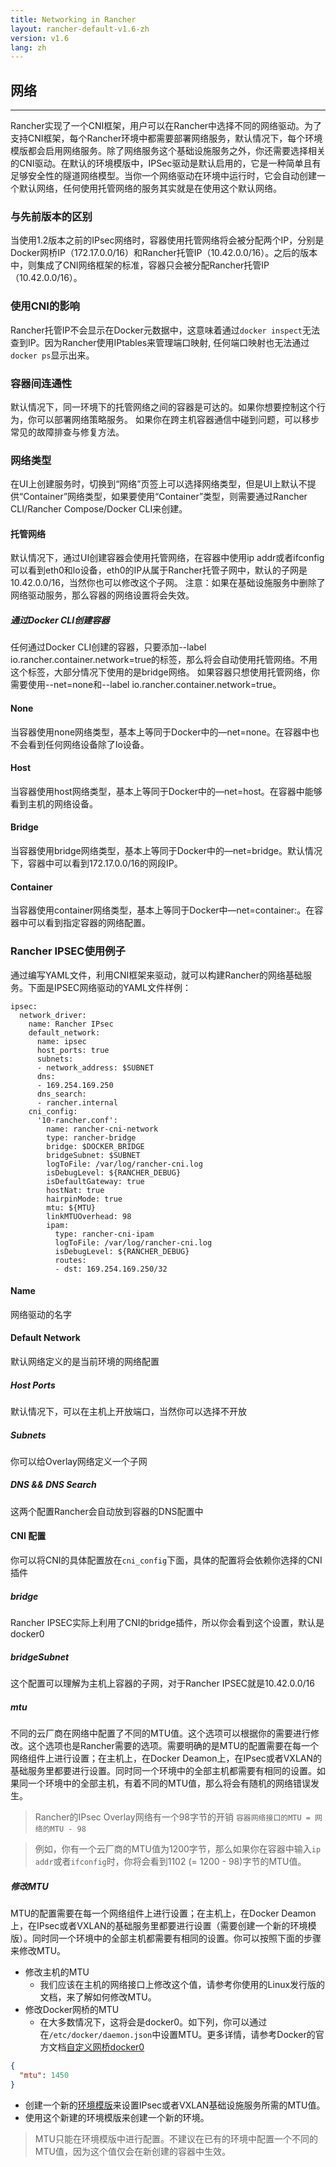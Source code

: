 ```yaml
---
title: Networking in Rancher
layout: rancher-default-v1.6-zh
version: v1.6
lang: zh
---
```


## 网络
---
Rancher实现了一个CNI框架，用户可以在Rancher中选择不同的网络驱动。为了支持CNI框架，每个Rancher环境中都需要部署网络服务，默认情况下，每个环境模版都会启用网络服务。除了网络服务这个基础设施服务之外，你还需要选择相关的CNI驱动。在默认的环境模版中，IPSec驱动是默认启用的，它是一种简单且有足够安全性的隧道网络模型。当你一个网络驱动在环境中运行时，它会自动创建一个默认网络，任何使用托管网络的服务其实就是在使用这个默认网络。

### 与先前版本的区别
当使用1.2版本之前的IPsec网络时，容器使用托管网络将会被分配两个IP，分别是Docker网桥IP（172.17.0.0/16）和Rancher托管IP（10.42.0.0/16）。之后的版本中，则集成了CNI网络框架的标准，容器只会被分配Rancher托管IP（10.42.0.0/16）。

### 使用CNI的影响
Rancher托管IP不会显示在Docker元数据中，这意味着通过`docker inspect`无法查到IP。因为Rancher使用IPtables来管理端口映射, 任何端口映射也无法通过`docker ps`显示出来。

### 容器间连通性
默认情况下，同一环境下的托管网络之间的容器是可达的。如果你想要控制这个行为，你可以部署网络策略服务。
如果你在跨主机容器通信中碰到问题，可以移步常见的故障排查与修复方法。

### 网络类型
在UI上创建服务时，切换到“网络”页签上可以选择网络类型，但是UI上默认不提供“Container”网络类型，如果要使用“Container”类型，则需要通过Rancher CLI/Rancher Compose/Docker CLI来创建。

#### 托管网络
默认情况下，通过UI创建容器会使用托管网络，在容器中使用ip addr或者ifconfig可以看到eth0和lo设备，eth0的IP从属于Rancher托管子网中，默认的子网是10.42.0.0/16，当然你也可以修改这个子网。
注意：如果在基础设施服务中删除了网络驱动服务，那么容器的网络设置将会失效。

##### 通过Docker CLI创建容器
任何通过Docker CLI创建的容器，只要添加--label io.rancher.container.network=true的标签，那么将会自动使用托管网络。不用这个标签，大部分情况下使用的是bridge网络。
如果容器只想使用托管网络，你需要使用--net=none和--label io.rancher.container.network=true。

#### None
当容器使用none网络类型，基本上等同于Docker中的—net=none。在容器中也不会看到任何网络设备除了lo设备。

#### Host
当容器使用host网络类型，基本上等同于Docker中的—net=host。在容器中能够看到主机的网络设备。

#### Bridge
当容器使用bridge网络类型，基本上等同于Docker中的—net=bridge。默认情况下，容器中可以看到172.17.0.0/16的网段IP。

#### Container
当容器使用container网络类型，基本上等同于Docker中—net=container:<CONTAINER>。在容器中可以看到指定容器的网络配置。

### Rancher IPSEC使用例子
通过编写YAML文件，利用CNI框架来驱动，就可以构建Rancher的网络基础服务。下面是IPSEC网络驱动的YAML文件样例：
```
ipsec:
  network_driver:
    name: Rancher IPsec
    default_network:
      name: ipsec
      host_ports: true
      subnets:
      - network_address: $SUBNET
      dns:
      - 169.254.169.250
      dns_search:
      - rancher.internal
    cni_config:
      '10-rancher.conf':
        name: rancher-cni-network
        type: rancher-bridge
        bridge: $DOCKER_BRIDGE
        bridgeSubnet: $SUBNET
        logToFile: /var/log/rancher-cni.log
        isDebugLevel: ${RANCHER_DEBUG}
        isDefaultGateway: true
        hostNat: true
        hairpinMode: true
        mtu: ${MTU}
        linkMTUOverhead: 98
        ipam:
          type: rancher-cni-ipam
          logToFile: /var/log/rancher-cni.log
          isDebugLevel: ${RANCHER_DEBUG}
          routes:
          - dst: 169.254.169.250/32
```

#### Name
网络驱动的名字

#### Default Network
默认网络定义的是当前环境的网络配置

##### Host Ports
默认情况下，可以在主机上开放端口，当然你可以选择不开放

##### Subnets
你可以给Overlay网络定义一个子网

##### DNS && DNS Search
这两个配置Rancher会自动放到容器的DNS配置中

#### CNI 配置
你可以将CNI的具体配置放在`cni_config`下面，具体的配置将会依赖你选择的CNI插件

##### bridge
Rancher IPSEC实际上利用了CNI的bridge插件，所以你会看到这个设置，默认是docker0

##### bridgeSubnet
这个配置可以理解为主机上容器的子网，对于Rancher IPSEC就是10.42.0.0/16

##### mtu

不同的云厂商在网络中配置了不同的MTU值。这个选项可以根据你的需要进行修改。这个选项也是Rancher需要的选项。需要明确的是MTU的配置需要在每一个网络组件上进行设置；在主机上，在Docker Deamon上，在IPsec或者VXLAN的基础服务里都要进行设置。同时同一个环境中的全部主机都需要有相同的设置。如果同一个环境中的全部主机，有着不同的MTU值，那么将会有随机的网络错误发生。

> Rancher的IPsec Overlay网络有一个98字节的开销
> `容器网络接口的MTU = 网络的MTU - 98`

> 例如，你有一个云厂商的MTU值为1200字节，那么如果你在容器中输入`ip addr`或者`ifconfig`时，你将会看到1102 (= 1200 - 98)字节的MTU值。

##### 修改MTU

MTU的配置需要在每一个网络组件上进行设置；在主机上，在Docker Deamon上，在IPsec或者VXLAN的基础服务里都要进行设置（需要创建一个新的环境模版）。同时同一个环境中的全部主机都需要有相同的设置。你可以按照下面的步骤来修改MTU。

* 修改主机的MTU
  * 我们应该在主机的网络接口上修改这个值，请参考你使用的Linux发行版的文档，来了解如何修改MTU。
* 修改Docker网桥的MTU
  * 在大多数情况下，这将会是docker0。如下列，你可以通过在`/etc/docker/daemon.json`中设置MTU。更多详情，请参考Docker的官方文档[自定义网桥docker0](https://docs.docker.com/engine/userguide/networking/default_network/custom-docker0/)

```json
{
  "mtu": 1450
}
```

* 创建一个新的[环境模版]({{site.baseurl}}/rancher/{{page.version}}/{{page.lang}}/environments/#什么是环境模版)来设置IPsec或者VXLAN基础设施服务所需的MTU值。
* 使用这个新建的环境模版来创建一个新的环境。

> MTU只能在环境模版中进行配置。不建议在已有的环境中配置一个不同的MTU值，因为这个值仅会在新创建的容器中生效。

